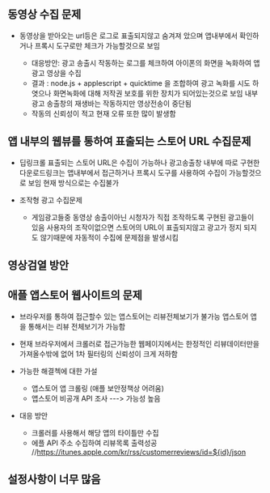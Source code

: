## 동영상 수집 문제

- 동영상을 받아오는 url등은 로그로 표출되지않고 숨겨져 았으며 앱내부에서 확인하거나 프록시 도구로만 체크가 가능할것으로 보임

  - 대응방안: 광고 송출시 작동하는 로그를 체크하여 아이폰의 화면을 녹화하여 앱광고 영상을 수집
  - 결과 : node.js + applescript + quicktime 을 조합하여 광고 녹화를 시도 하엿으나 화면녹화에 대해 저작권 보호를 위한 장치가 되어있는것으로 보임 내부 광고 송출창의 재생바는 작동하지만 영상전송이 중단됨
  - 작동의 신뢰성이 적고 현재 오류 또한 많이 발생함

## 앱 내부의 웹뷰를 통하여 표출되는 스토어 URL 수집문제

- 딥링크롤 표출되는 스토어 URL은 수집이 가능하나 광고송출창 내부에 따로 구현한 다운로드링크는 앱내부에서 접근하거나 프록시 도구를 사용하여 수집이 가능할것으로 보임 현재 방식으로는 수집불가

- 조작형 광고 수집문제

  - 게임광고들중 동영상 송출이아닌 시청자가 직접 조작하도록 구현된 광고들이 있음 사용자의 조작이없으면 스토어의 URL이 표출되지않고 광고가 정지 되지도 않기때문에 자동적이 수집에 문제점을 발생시킴

## 영상검열 방안

## 애플 앱스토어 웹사이트의 문제

- 브라우저를 통하여 접근할수 있는 앱스토어는 리뷰전체보기가 불가능 앱스토어 앱을 통해서는 리뷰 전체보기가 가능함
- 현재 브라우저에서 크롤러로 접근가능한 웹페이지에서는 한정적인 리뷰데이터만을 가져올수밖에 없어 1차 필터링의 신뢰성이 크게 저하함

- 가능한 해결첵에 대한 가설

  - 앱스토어 앱 크롤링 (애플 보안정책상 어려움)
  - 앱스토어 비공개 API 조사 ---> 가능성 높음

- 대응 방안
  - 크롤러를 사용해서 해당 앱의 타이틀만 수집
  - 에플 API 주소 수집하여 리뷰목록 출력성공 //https://itunes.apple.com/kr/rss/customerreviews/id=${id}/json

## 설정사항이 너무 많음
